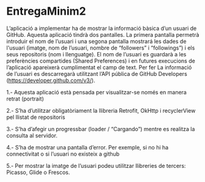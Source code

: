 # EntregaMinim2
L’aplicació a implementar ha de mostrar la informació bàsica d’un usuari de GitHub. Aquesta aplicació tindrà dos pantalles. La primera pantalla permetrà
introduir el nom de l’usuari i una segona pantalla mostrará les dades de l'usuari (imatge, nom de l’usuari, nombre de “followers” i “followings”) i els seus
repositoris (nom i llenguatge). El nom de l’usuari es guardarà a les preferències compartides (Shared Preferences) i en futures execucions de l’aplicació
apareixerà cumplimentat el camp de text. Per fer La informació de l’usuari es descarregarà utilitzant l’API pública de GitHub Developers (https://developer.github.com/v3/).

1.- Aquesta aplicació està pensada per visualitzar-se només en manera retrat (portrait)

2.- S’ha d’utilitzar obligatòriament la llibreria Retrofit, OkHttp i recyclerView pel llistat de repositoris

3.- S’ha d’afegir un progressbar (loader / “Cargando”) mentre es realitza la consulta al servidor.

4.- S’ha de mostrar una pantalla d’error. Per exemple, si no hi ha connectivitat o si l’usuari no existeix a github

5.- Per mostrar la imatge de l’usuari podeu utilitzar llibreries de tercers: Picasso, Glide o Frescos.
